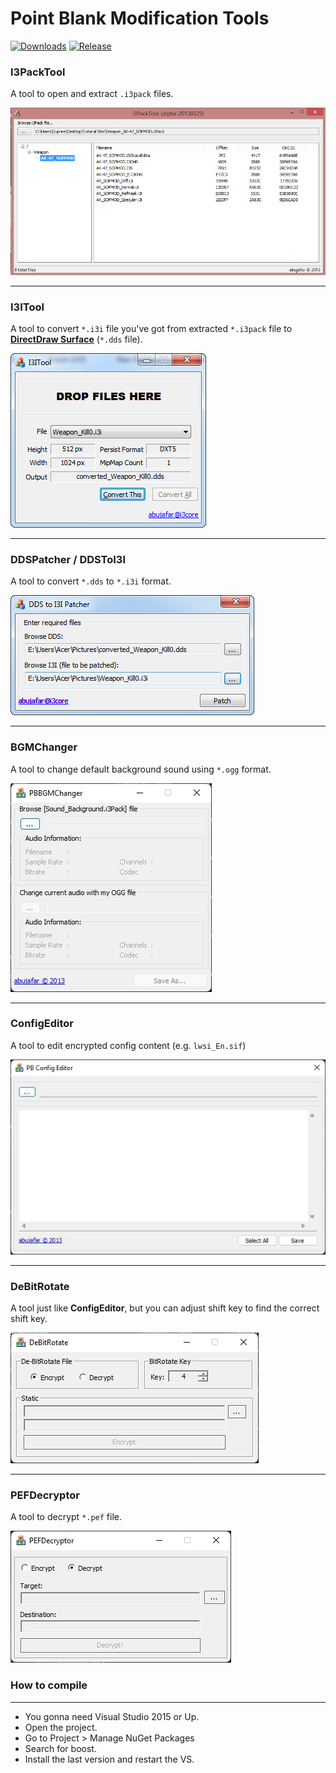# Point Blank Modification Tools

[![Downloads](https://img.shields.io/github/downloads/Dareqaaaaa/PointBlankTools/total?label=Downloads&cacheSeconds=3600)](https://github.com/Dareqaaaaa/PointBlankTools/releases/tag/v1)
[![Release](https://img.shields.io/github/v/release/Dareqaaaaa/PointBlankTools?label=Release&color=brightgreen&cacheSeconds=3600)](https://github.com/Dareqaaaaa/PointBlankTools/releases/latest)

### I3PackTool
A tool to open and extract `.i3pack` files.
 
![i3packtool](_img/i3packtool.png)

***

### I3ITool
A tool to convert `*.i3i` file you've got from extracted `*.i3pack` file to [**DirectDraw Surface**](https://en.wikipedia.org/wiki/DirectDraw_Surface) (`*.dds` file).

![i3itool](_img/i3itool.png)

***

### DDSPatcher / DDSToI3I
A tool to convert `*.dds` to `*.i3i` format.

![ddspatcher](_img/dds2i3itool.png)

***

### BGMChanger
A tool to change default background sound using `*.ogg` format.

![ddspatcher](_img/BGMChanger.jpg)

***

### ConfigEditor
A tool to edit encrypted config content (e.g. `lwsi_En.sif`)

![ddspatcher](_img/ConfigEditor.jpg)

***

### DeBitRotate
A tool just like **ConfigEditor**, but you can adjust shift key to find the correct shift key.

![ddspatcher](_img/DeBitRotate.jpg)

***

### PEFDecryptor
A tool to decrypt `*.pef` file.

![ddspatcher](_img/PEFDecryptor.jpg)


### How to compile
-------------------

+  You gonna need Visual Studio 2015 or Up.
+  Open the project.
+  Go to Project > Manage NuGet Packages
+  Search for boost.
+  Install the last version and restart the VS.
